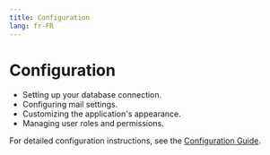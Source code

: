 ```yaml
---
title: Configuration
lang: fr-FR
---
```


# Configuration 

- Setting up your database connection.
- Configuring mail settings.
- Customizing the application's appearance.
- Managing user roles and permissions.


For detailed configuration instructions, see the [Configuration Guide](/guide/configuration.html).
